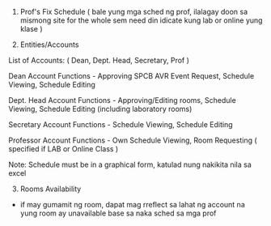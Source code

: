 1. Prof's Fix Schedule ( bale yung mga sched ng prof, ilalagay doon sa mismong site for the whole sem need din idicate kung lab or online yung klase )

2. Entities/Accounts

List of Accounts:
( Dean, Dept. Head, Secretary, Prof )

Dean Account Functions - Approving SPCB AVR Event Request, Schedule Viewing, Schedule Editing

Dept. Head Account Functions - 
Approving/Editing rooms, Schedule Viewing, Schedule Editing (including laboratory rooms)

Secretary Account Functions - Schedule Viewing, Schedule Editing

Professor Account Functions - Own Schedule Viewing, Room Requesting ( specified if LAB or Online Class ) 

Note: Schedule must be in a graphical form, katulad nung nakikita nila sa excel

3. Rooms Availability

- if may gumamit ng room, dapat mag rreflect sa lahat ng account na yung room ay unavailable base sa naka sched sa mga prof